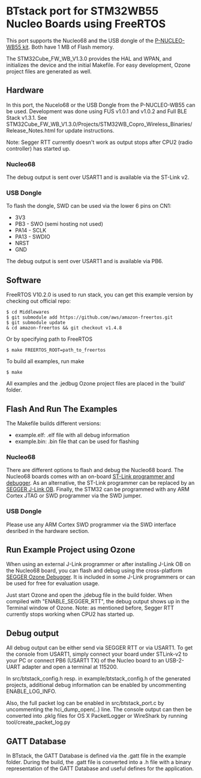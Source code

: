 # BTstack port for STM32WB55 Nucleo Boards using FreeRTOS

This port supports the Nucleo68 and the USB dongle of the [P-NUCLEO-WB55 kit](https://www.st.com/en/evaluation-tools/p-nucleo-wb55.html). Both have 1 MB of Flash memory.

The STM32Cube_FW_WB_V1.3.0 provides the HAL and WPAN, and initializes the device and the initial Makefile.
For easy development, Ozone project files are generated as well.

## Hardware

In this port, the Nucelo68 or the USB Dongle from the P-NUCLEO-WB55 can be used.
Development was done using FUS v1.0.1 and v1.0.2 and Full BLE Stack v1.3.1.
See STM32Cube_FW_WB_V1.3.0/Projects/STM32WB_Copro_Wireless_Binaries/Release_Notes.html for update instructions.

Note: Segger RTT currently doesn't work as output stops after CPU2 (radio controller) has started up.

### Nucleo68

The debug output is sent over USART1 and is available via the ST-Link v2.

### USB Dongle

To flash the dongle, SWD can be used via the lower 6 pins on CN1:
  - 3V3
  - PB3 - SWO (semi hosting not used)
  - PA14 - SCLK
  - PA13 - SWDIO
  - NRST
  - GND

The debug output is sent over USART1 and is available via PB6.

## Software

FreeRTOS V10.2.0 is used to run stack, you can get this example version by checking out official repo:

	$ cd Middlewares
	$ git submodule add https://github.com/aws/amazon-freertos.git
	$ git submodule update
	& cd amazon-freertos && git checkout v1.4.8

Or by specifying path to FreeRTOS

	$ make FREERTOS_ROOT=path_to_freertos

To build all examples, run make

	$ make

All examples and the .jedbug Ozone project files are placed in the 'build' folder.

## Flash And Run The Examples

The Makefile builds different versions: 
- example.elf: .elf file with all debug information
- example.bin: .bin file that can be used for flashing

### Nucleo68

There are different options to flash and debug the Nucleo68 board. The Nucleo68 boards comes with an on-board [ST-Link programmer and debugger](https://www.st.com/en/development-tools/st-link-v2.html). As an alternative, the ST-Link programmer can be replaced by an [SEGGER J-Link OB](https://www.segger.com/products/debug-probes/j-link/models/other-j-links/st-link-on-board/). Finally, the STM32 can be programmed with any ARM Cortex JTAG or SWD programmer via the SWD jumper.

### USB Dongle

Please use any ARM Cortex SWD programmer via the SWD interface desribed in the hardware section.

## Run Example Project using Ozone

When using an external J-Link programmer or after installing J-Link OB on the Nucleo68 board, you can flash and debug using the cross-platform [SEGGER Ozone Debugger](https://www.segger.com/products/development-tools/ozone-j-link-debugger/). It is included in some J-Link programmers or can be used for free for evaluation usage.

Just start Ozone and open the .jdebug file in the build folder. When compiled with "ENABLE_SEGGER_RTT", the debug output shows up in the Terminal window of Ozone. Note: as mentioned before, Segger RTT currently stops working when CPU2 has started up.

## Debug output

All debug output can be either send via SEGGER RTT or via USART1. To get the console from USART1, simply connect your board under STLink-v2 to your PC or connect PB6 (USART1 TX) of the Nucleo board to an USB-2-UART adapter and open a terminal at 115200.

In src/btstack_config.h resp. in example/btstack_config.h of the generated projects, additional debug information can be enabled by uncommenting ENABLE_LOG_INFO.

Also, the full packet log can be enabled in src/btstack_port.c by uncommenting the hci_dump_open(..) line. The console output can then be converted into .pklg files for OS X PacketLogger or WireShark by running tool/create_packet_log.py

## GATT Database
In BTstack, the GATT Database is defined via the .gatt file in the example folder. During the build, the .gatt file is converted into a .h file with a binary representation of the GATT Database and useful defines for the application.
